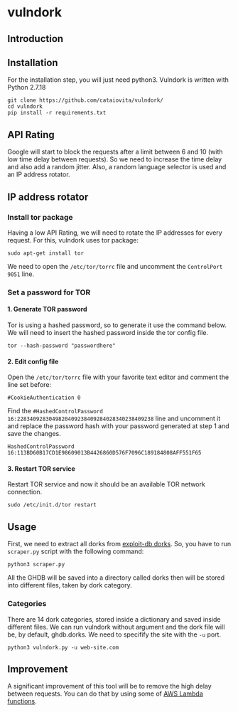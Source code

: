 # vulndork

## Introduction

## Installation

For the installation step, you will just need python3. Vulndork is written with Python 2.7.18

```
git clone https://github.com/cataiovita/vulndork/
cd vulndork
pip install -r requirements.txt
```

## API Rating

Google will start to block the requests after a limit between 6 and 10 (with low time delay between requests). So we need to increase the time delay and also add a random jitter. Also, a random language selector is used and an IP address rotator.

## IP address rotator

### Install tor package

Having a low API Rating, we will need to rotate the IP addresses for every request. For this, vulndork uses tor package:

```sudo apt-get install tor```

We need to open the ```/etc/tor/torrc``` file and uncomment the ```ControlPort 9051``` line.

### Set a password for TOR

#### 1. Generate TOR password

Tor is using a hashed password, so to generate it use the command below. We will need to insert the hashed password inside the tor config file.

```tor --hash-password "passwordhere"```

#### 2. Edit config file

Open the ```/etc/tor/torrc``` file with your favorite text editor and comment the line set before:

```#CookieAuthentication 0```

Find the ```#HashedControlPassword 16:2283409283049820409238409284028340238409238``` line and uncomment it and replace the password hash with your password generated at step 1 and save the changes.

```HashedControlPassword 16:113BD60B17CD1E98609013B4426860D576F7096C189184808AFF551F65```

#### 3. Restart TOR service

Restart TOR service and now it should be an available TOR network connection.

```sudo /etc/init.d/tor restart```

## Usage

First, we need to extract all dorks from [exploit-db dorks](https://www.exploit-db.com/google-hacking-database). So, you have to run ``scraper.py`` script with the following command:

``python3 scraper.py``

All the GHDB will be saved into a directory called dorks then will be stored into different files, taken by dork category. 

### Categories

There are 14 dork categories, stored inside a dictionary and saved inside different files. We can run vulndork without argument and the dork file will be, by default, ghdb.dorks. We need to specifify the site with the ```-u``` port.

```python3 vulndork.py -u web-site.com```

## Improvement

A significant improvement of this tool will be to remove the high delay between requests. You can do that by using some of [AWS Lambda functions](https://aws.amazon.com/lambda/).
